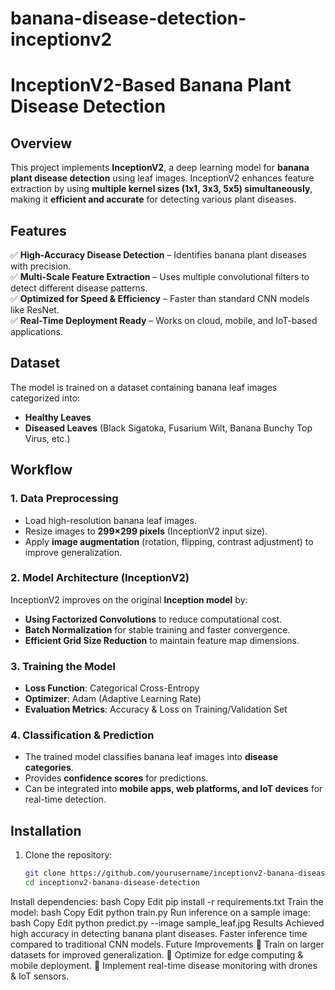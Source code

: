 # banana-disease-detection-inceptionv2
# InceptionV2-Based Banana Plant Disease Detection  

## Overview  
This project implements **InceptionV2**, a deep learning model for **banana plant disease detection** using leaf images. InceptionV2 enhances feature extraction by using **multiple kernel sizes (1x1, 3x3, 5x5) simultaneously**, making it **efficient and accurate** for detecting various plant diseases.  

## Features  
✅ **High-Accuracy Disease Detection** – Identifies banana plant diseases with precision.  
✅ **Multi-Scale Feature Extraction** – Uses multiple convolutional filters to detect different disease patterns.  
✅ **Optimized for Speed & Efficiency** – Faster than standard CNN models like ResNet.  
✅ **Real-Time Deployment Ready** – Works on cloud, mobile, and IoT-based applications.  

## Dataset  
The model is trained on a dataset containing banana leaf images categorized into:  
- **Healthy Leaves**  
- **Diseased Leaves** (Black Sigatoka, Fusarium Wilt, Banana Bunchy Top Virus, etc.)  

## Workflow  
### **1. Data Preprocessing**  
- Load high-resolution banana leaf images.  
- Resize images to **299×299 pixels** (InceptionV2 input size).  
- Apply **image augmentation** (rotation, flipping, contrast adjustment) to improve generalization.  

### **2. Model Architecture (InceptionV2)**  
InceptionV2 improves on the original **Inception model** by:  
- **Using Factorized Convolutions** to reduce computational cost.  
- **Batch Normalization** for stable training and faster convergence.  
- **Efficient Grid Size Reduction** to maintain feature map dimensions.  

### **3. Training the Model**  
- **Loss Function**: Categorical Cross-Entropy  
- **Optimizer**: Adam (Adaptive Learning Rate)  
- **Evaluation Metrics**: Accuracy & Loss on Training/Validation Set  

### **4. Classification & Prediction**  
- The trained model classifies banana leaf images into **disease categories**.  
- Provides **confidence scores** for predictions.  
- Can be integrated into **mobile apps, web platforms, and IoT devices** for real-time detection.  

## Installation  
1. Clone the repository:  
   ```bash
   git clone https://github.com/yourusername/inceptionv2-banana-disease-detection.git
   cd inceptionv2-banana-disease-detection
Install dependencies:
bash
Copy
Edit
pip install -r requirements.txt
Train the model:
bash
Copy
Edit
python train.py
Run inference on a sample image:
bash
Copy
Edit
python predict.py --image sample_leaf.jpg
Results
Achieved high accuracy in detecting banana plant diseases.
Faster inference time compared to traditional CNN models.
Future Improvements
🔹 Train on larger datasets for improved generalization.
🔹 Optimize for edge computing & mobile deployment.
🔹 Implement real-time disease monitoring with drones & IoT sensors.



